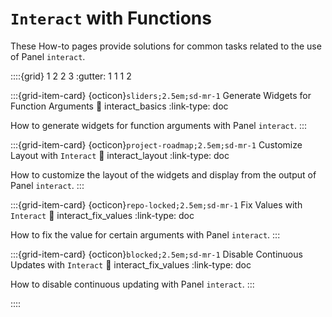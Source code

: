 # `Interact` with Functions

These How-to pages provide solutions for common tasks related to the use of Panel `interact`.

::::{grid} 1 2 2 3
:gutter: 1 1 1 2

:::{grid-item-card} {octicon}`sliders;2.5em;sd-mr-1` Generate Widgets for Function Arguments
:link: interact_basics
:link-type: doc

How to generate widgets for function arguments with Panel `interact`.
:::

:::{grid-item-card} {octicon}`project-roadmap;2.5em;sd-mr-1` Customize Layout with `Interact`
:link: interact_layout
:link-type: doc

How to customize the layout of the widgets and display from the output of Panel `interact`.
:::

:::{grid-item-card} {octicon}`repo-locked;2.5em;sd-mr-1` Fix Values with `Interact`
:link: interact_fix_values
:link-type: doc

How to fix the value for certain arguments with Panel `interact`.
:::

:::{grid-item-card} {octicon}`blocked;2.5em;sd-mr-1` Disable Continuous Updates with `Interact`
:link: interact_fix_values
:link-type: doc

How to disable continuous updating with Panel `interact`.
:::

::::
